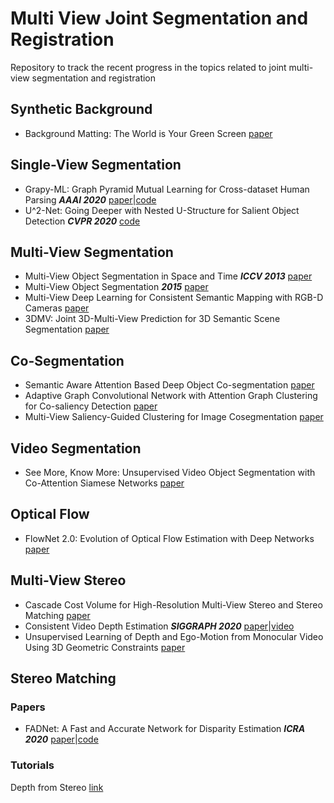 # Multi View Joint Segmentation and Registration
Repository to track the recent progress in the topics related to joint multi-view segmentation and registration

## Synthetic Background
* Background Matting: The World is Your Green Screen [paper](https://arxiv.org/pdf/2004.00626.pdf)

## Single-View Segmentation 
* Grapy-ML: Graph Pyramid Mutual Learning for Cross-dataset Human Parsing ***AAAI 2020*** [paper](https://arxiv.org/abs/1911.12053)|[code](https://github.com/Charleshhy/Grapy-ML)
* U^2-Net: Going Deeper with Nested U-Structure for Salient Object Detection ***CVPR 2020*** [code](https://github.com/NathanUA/U-2-Net)

## Multi-View Segmentation
* Multi-View Object Segmentation in Space and Time ***ICCV 2013*** [paper](http://openaccess.thecvf.com/content_iccv_2013/papers/Djelouah_Multi-view_Object_Segmentation_2013_ICCV_paper.pdf)
* Multi-View Object Segmentation ***2015*** [paper](https://www.researchgate.net/publication/278379214_Multi-view_Object_Segmentation)
* Multi-View Deep Learning for Consistent Semantic Mapping with RGB-D Cameras [paper](https://arxiv.org/pdf/1703.08866.pdf)
* 3DMV: Joint 3D-Multi-View Prediction for 3D Semantic Scene Segmentation [paper](https://arxiv.org/abs/1803.10409)

## Co-Segmentation 
* Semantic Aware Attention Based Deep Object Co-segmentation [paper](https://arxiv.org/abs/1810.06859)
* Adaptive Graph Convolutional Network with Attention Graph Clustering for Co-saliency Detection [paper](https://128.84.21.199/pdf/2003.06167.pdf)
* Multi-View Saliency-Guided Clustering for Image Cosegmentation [paper](https://www.researchgate.net/publication/332960969_Multi-View_Saliency-Guided_Clustering_for_Image_Cosegmentation)

## Video Segmentation
* See More, Know More: Unsupervised Video Object Segmentation with Co-Attention Siamese Networks [paper](https://arxiv.org/abs/2001.06810)

## Optical Flow
* FlowNet 2.0: Evolution of Optical Flow Estimation with Deep Networks [paper](https://arxiv.org/abs/1612.01925)

## Multi-View Stereo
* Cascade Cost Volume for High-Resolution Multi-View Stereo and Stereo Matching [paper](https://arxiv.org/pdf/1912.06378.pdf)
* Consistent Video Depth Estimation  ***SIGGRAPH 2020*** [paper](https://arxiv.org/abs/2004.15021)|[video](https://youtu.be/5Tia2oblJAg)
* Unsupervised Learning of Depth and Ego-Motion from Monocular Video Using 3D Geometric Constraints [paper](https://arxiv.org/abs/1802.05522)

## Stereo Matching
### Papers
* FADNet: A Fast and Accurate Network for Disparity Estimation ***ICRA 2020*** [paper](https://arxiv.org/abs/2003.10758v1)|[code](https://github.com/HKBU-HPML/FADNet)
### Tutorials
Depth from Stereo [link](https://github.com/IntelRealSense/librealsense/blob/master/doc/depth-from-stereo.md)

